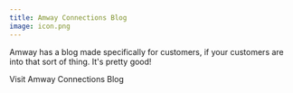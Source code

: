 ```yaml
---
title: Amway Connections Blog
image: icon.png
---
```


Amway has a blog made specifically for customers, if your customers are into that sort of thing. It's pretty good!

<btn-link href="https://www.amwayconnections.com/">Visit Amway Connections Blog</btn-link>